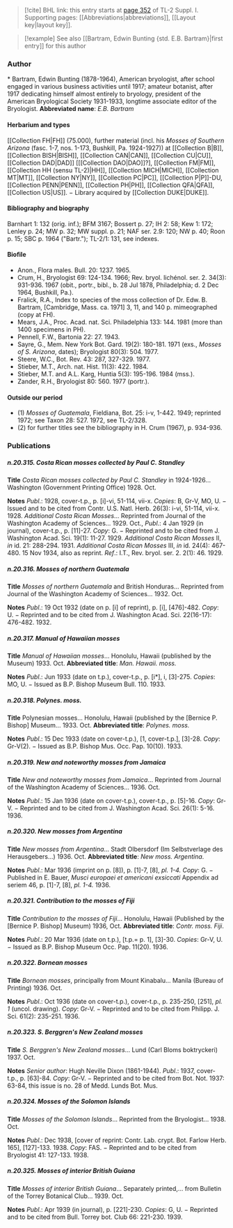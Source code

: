 > [!cite] BHL link: this entry starts at [page 352](https://www.biodiversitylibrary.org/page/33265079) of TL-2 Suppl. I.
> Supporting pages: [[Abbreviations|abbreviations]], [[Layout key|layout key]].

> [!example] See also [[Bartram, Edwin Bunting {std. E.B. Bartram}|first entry]] for this author

### Author

\* Bartram, Edwin Bunting (1878-1964), American bryologist, after school engaged in various business activities until 1917; amateur botanist, after 1917 dedicating himself almost entirely to bryology, president of the American Bryological Society 1931-1933, longtime associate editor of the Bryologist. 
**Abbreviated name**: *E.B. Bartram*

#### Herbarium and types

[[Collection FH|FH]] (75.000), further material (incl. his *Mosses of Southern Arizona* (fasc. 1-7, nos. 1-173, Bushkill, Pa. 1924-1927)) at [[Collection B|B]], [[Collection BISH|BISH]], [[Collection CAN|CAN]], [[Collection CU|CU]], [[Collection DAD|DAD]] \[[[Collection DAO|DAO]]?\], [[Collection FM|FM]], [[Collection HH (sensu TL-2)|HH]], [[Collection MICH|MICH]], [[Collection MT|MT]], [[Collection NY|NY]], [[Collection PC|PC]], [[Collection P|P]]-DU, [[Collection PENN|PENN]], [[Collection PH|PH]], [[Collection QFA|QFA]], [[Collection US|US]]. − Library acquired by [[Collection DUKE|DUKE]].

#### Bibliography and biography

Barnhart 1: 132 (orig. inf.); BFM 3167; Bossert p. 27; IH 2: 58; Kew 1: 172; Lenley p. 24; MW p. 32; MW suppl. p. 21; NAF ser. 2.9: 120; NW p. 40; Roon p. 15; SBC p. 1964 ("Bartr."); TL-2/1: 131, see indexes.

#### Biofile

- Anon., Flora males. Bull. 20: 1237. 1965.
- Crum, H., Bryologist 69: 124-134. 1966; Rev. bryol. lichénol. ser. 2. 34(3): 931-936. 1967 (obit., portr., bibl., b. 28 Jul 1878, Philadelphia; d. 2 Dec 1964, Bushkill, Pa.).
- Fralick, R.A., Index to species of the moss collection of Dr. Edw. B. Bartram, \[Cambridge, Mass. ca. 1971\] 3, 11, and 140 p. mimeographed (copy at FH).
- Mears, J.A., Proc. Acad. nat. Sci. Philadelphia 133: 144. 1981 (more than 1400 specimens in PH).
- Pennell, F.W., Bartonia 22: 27. 1943.
- Sayre, G., Mem. New York Bot. Gard. 19(2): 180-181. 1971 (exs., *Mosses of S. Arizona*, dates); Bryologist 80(3): 504. 1977.
- Steere, W.C., Bot. Rev. 43: 287, 327-329. 1977.
- Stieber, M.T., Arch. nat. Hist. 11(3): 422. 1984.
- Stieber, M.T. and A.L. Karg, Huntia 5(3): 195-196. 1984 (mss.).
- Zander, R.H., Bryologist 80: 560. 1977 (portr.).

#### Outside our period

- (1) *Mosses of Guatemala*, Fieldiana, Bot. 25: i-v, 1-442. 1949; reprinted 1972; see Taxon 28: 527. 1972, see TL-2/328.
- (2) for further titles see the bibliography in H. Crum (1967), p. 934-936.

### Publications

##### n.20.315. Costa Rican mosses collected by Paul C. Standley

**Title**
*Costa Rican mosses collected by Paul C. Standley* in 1924-1926... Washington (Government Printing Office) 1928. Oct.

**Notes**
*Publ*.: 1928, cover-t.p., p. \[i\]-vi, 51-114, vii-x. *Copies*: B, Gr-V, MO, U. − Issued and to be cited from Contr. U.S. Natl. Herb. 26(3): i-vi, 51-114, vii-x. 1928.
*Additional Costa Rican Mosses*... Reprinted from Journal of the Washington Academy of Sciences... 1929. Oct., *Publ*.: 4 Jan 1929 (in journal), cover-t.p., p. \[11\]-27. *Copy*: G. − Reprinted and to be cited from J. Washington Acad. Sci. 19(1): 11-27. 1929.
*Additional Costa Rican Mosses* II, *in* id. 21: 288-294. 1931.
*Additional Costa Rican Mosses* III, *in* id. 24(4): 467-480. 15 Nov 1934, also as reprint.
*Ref*.: I.T., Rev. bryol. ser. 2. 2(1): 46. 1929.

##### n.20.316. Mosses of northern Guatemala

**Title**
*Mosses of northern Guatemala* and British Honduras... Reprinted from Journal of the Washington Academy of Sciences... 1932. Oct.

**Notes**
*Publ*.: 19 Oct 1932 (date on p. \[i\] of reprint), p. \[i\], \[476\]-482. *Copy*: U. − Reprinted and to be cited from J. Washington Acad. Sci. 22(16-17): 476-482. 1932.

##### n.20.317. Manual of Hawaiian mosses

**Title**
*Manual of Hawaiian mosses*... Honolulu, Hawaii (published by the Museum) 1933. Oct.
**Abbreviated title**: *Man. Hawaii. moss.*

**Notes**
*Publ*.: Jun 1933 (date on t.p.), cover-t.p., p. \[i\*\], i, \[3\]-275. *Copies*: MO, U. − Issued as B.P. Bishop Museum Bull. 110. 1933.

##### n.20.318. Polynes. moss.

**Title**
Polynesian mosses... Honolulu, Hawaii (published by the \[Bernice P. Bishop\] Museum... 1933. Oct.
**Abbreviated title**: *Polynes. moss.*

**Notes**
*Publ*.: 15 Dec 1933 (date on cover-t.p.), \[1, cover-t.p.\], \[3\]-28. *Copy*: Gr-V(2). − Issued as B.P. Bishop Mus. Occ. Pap. 10(10). 1933.

##### n.20.319. New and noteworthy mosses from Jamaica

**Title**
*New and noteworthy mosses from Jamaica*... Reprinted from Journal of the Washington Academy of Sciences... 1936. Oct.

**Notes**
*Publ*.: 15 Jan 1936 (date on cover-t.p.), cover-t.p., p. \[5\]-16. *Copy*: Gr-V. − Reprinted and to be cited from J. Washington Acad. Sci. 26(1): 5-16. 1936.

##### n.20.320. New mosses from Argentina

**Title**
*New mosses from Argentina*... Stadt Olbersdorf (Im Selbstverlage des Herausgebers...) 1936. Oct.
**Abbreviated title**: *New moss. Argentina*.

**Notes**
*Publ*.: Mar 1936 (imprint on p. \[8\]), p. \[1\]-7, \[8\], *pl. 1-4.* *Copy*: G. − Published in E. Bauer, *Musci europaei et americani exsiccati* Appendix ad seriem 46, p. \[1\]-7, \[8\], *pl. 1-4.* 1936.

##### n.20.321. Contribution to the mosses of Fiji

**Title**
*Contribution to the mosses of Fiji*... Honolulu, Hawaii (Published by the \[Bernice P. Bishop\] Museum) 1936, Oct.
**Abbreviated title**: *Contr. moss. Fiji*.

**Notes**
*Publ*.: 20 Mar 1936 (date on t.p.), \[t.p.= p. 1\], \[3\]-30. *Copies*: Gr-V, U. − Issued as B.P. Bishop Museum Occ. Pap. 11(20). 1936.

##### n.20.322. Bornean mosses

**Title**
*Bornean mosses*, principally from Mount Kinabalu... Manila (Bureau of Printing) 1936. Oct.

**Notes**
*Publ*.: Oct 1936 (date on cover-t.p.), cover-t.p., p. 235-250, \[251\], *pl. 1* (uncol. drawing).
*Copy*: Gr-V. − Reprinted and to be cited from Philipp. J. Sci. 61(2): 235-251. 1936.

##### n.20.323. S. Berggren's New Zealand mosses

**Title**
*S. Berggren's New Zealand mosses*... Lund (Carl Bloms boktryckeri) 1937. Oct.

**Notes**
*Senior author*: Hugh Neville Dixon (1861-1944).
*Publ*.: 1937, cover-t.p., p. \[63\]-84. *Copy*: Gr-V. − Reprinted and to be cited from Bot. Not. 1937: 63-84, this issue is no. 28 of Medd. Lunds Bot. Mus.

##### n.20.324. Mosses of the Solomon Islands

**Title**
*Mosses of the Solomon Islands*... Reprinted from the Bryologist... 1938. Oct.

**Notes**
*Publ*.: Dec 1938, \[cover of reprint: Contr. Lab. crypt. Bot. Farlow Herb. 165\], \[127\]-133. 1938. *Copy*: FAS. − Reprinted and to be cited from Bryologist 41: 127-133. 1938.

##### n.20.325. Mosses of interior British Guiana

**Title**
*Mosses of interior British Guiana*... Separately printed,... from Bulletin of the Torrey Botanical Club... 1939. Oct.

**Notes**
*Publ*.: Apr 1939 (in journal), p. \[221\]-230. *Copies*: G, U. − Reprinted and to be cited from Bull. Torrey bot. Club 66: 221-230. 1939.

